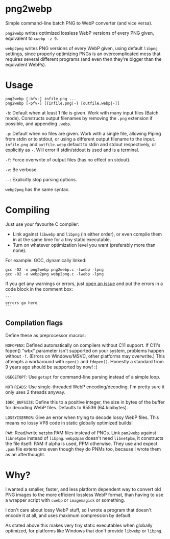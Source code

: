 # png2webp
Simple command-line batch PNG to WebP converter (and vice versa).

`png2webp` writes optimized lossless WebP versions of every PNG given,
equivalent to `cwebp -z 9`.

`webp2png` writes PNG versions of every WebP given, using default `libpng`
settings, since properly optimizing PNGs is an overcomplicated mess that
requires several different programs
(and even then they're bigger than the equivalent WebPs).

# Usage

    png2webp [-bfv-] infile.png ...
    png2webp [-pfv-] [{infile.png|-} [outfile.webp|-]]

`-b`: Default when at least 1 file is given.
    Work with many input files (Batch mode).
    Constructs output filenames by removing the `.png` extension if possible,
    and appending `.webp`.

`-p`: Default when no files are given.
    Work with a single file, allowing Piping from stdin or to stdout,
    or using a different output filename to the input.
    `infile.png` and `outfile.webp` default to stdin and stdout respectively,
    or explicitly as `-`.
    Will error if stdin/stdout is used and is a terminal.

`-f`: Force overwrite of output files (has no effect on stdout).

`-v`: Be verbose.

`--`: Explicitly stop parsing options.

`webp2png` has the same syntax.

# Compiling
Just use your favourite C compiler:
* Link against `libwebp` and `libpng` (in either order), or even compile them
in at the same time for a tiny static executable.
* Turn on whatever optimization level you want (preferably more than none).

For example: GCC, dynamically linked:

    gcc -O2 -o png2webp png2webp.c -lwebp -lpng
    gcc -O2 -o webp2png webp2png.c -lwebp -lpng

If you get any warnings or errors, just
[open an issue](https://github.com/landfillbaby/png2webp/issues/new)
and put the errors in a code block in the comment box:

    ```
    errors go here
    ```

## Compilation flags
Define these as preprocessor macros:

`NOFOPENX`: Defined automatically on compilers without C11 support.
If C11's fopen() "wbx" parameter isn't supported on your system,
problems happen without `-f`.
(Errors on Windows/MSVC, other platforms may overwrite.)
This attempts a workaround with `open()` and `fdopen()`.
Honestly a standard from 9 years ago should be supported by now! :(

`USEGETOPT`: Use `getopt` for command-line parsing instead of a simple loop.

`NOTHREADS`: Use single-threaded WebP encoding/decoding.
I'm pretty sure it only uses 2 threads anyway.

`IDEC_BUFSIZE`: Define this to a positive integer, the size in bytes of the
buffer for decoding WebP files. Defaults to 65536 (64 kibibytes).

`LOSSYISERROR`: Give an error when trying to decode lossy WebP files.
This means no lossy VP8 code in static globally optimized builds!

`PAM`: Read/write `netpbm` PAM files instead of PNGs.
Link `pam2webp` against `libnetpbm` instead of `libpng`.
`webp2pam` doesn't need `libnetpbm`, it constructs the file itself:
PAM if alpha is used, PPM otherwise.
They use and expect `.pam` file extensions even though they do PNMs too,
because I wrote them as an afterthought.

# Why?
I wanted a smaller, faster, and less platform dependent way to convert old
PNG images to the more efficient lossless WebP format,
than having to use a wrapper script with `cwebp` or `imagemagick` or something.

I don't care about lossy WebP stuff, so I wrote a program that doesn't encode
it at all, and uses maximum compression by default.

As stated above this makes very tiny static executables when globally optimized,
for platforms like Windows that don't provide `libwebp` or `libpng`.
